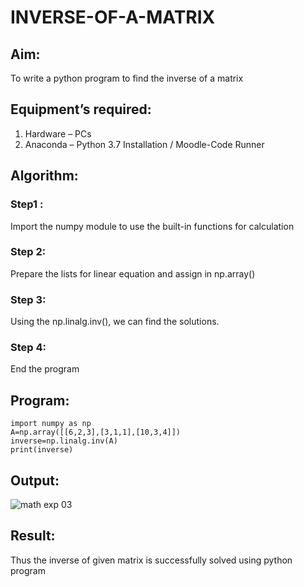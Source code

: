# INVERSE-OF-A-MATRIX
## Aim:
To write a python program to find the inverse of a matrix
## Equipment’s required:
1. 	Hardware – PCs
2. 	Anaconda – Python 3.7 Installation / Moodle-Code Runner
## Algorithm:
### Step1 : 
Import the numpy module to use the built-in functions for calculation
### Step 2: 
Prepare the lists for linear equation and assign in np.array()
### Step 3:
Using the np.linalg.inv(), we can find the solutions.
### Step 4: 
End the program
## Program:
```
import numpy as np
A=np.array([[6,2,3],[3,1,1],[10,3,4]])
inverse=np.linalg.inv(A)
print(inverse)
```
## Output:
![math exp 03](https://github.com/Divya110205/INVERSE-OF-A-MATRIX/assets/119404855/f306a87a-8817-4294-89de-ce8e5623a040)

## Result:
Thus the inverse of given matrix is successfully solved using python program


